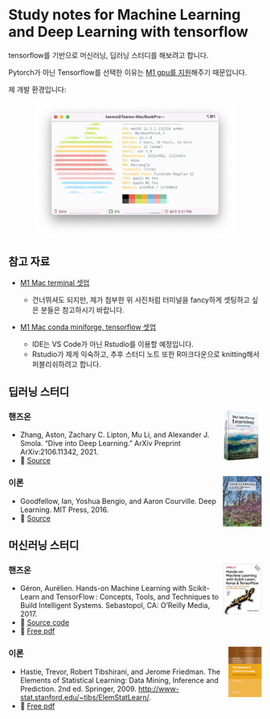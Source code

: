 # Study notes for Machine Learning and Deep Learning with tensorflow

tensorflow를 기반으로 머신러닝, 딥러닝 스터디를 해보려고 합니다.

Pytorch가 아닌 Tensorflow를 선택한 이유는 [M1 gpu를 지원](apple.developer)해주기 때문입니다. 

제 개발 환경입니다:

<p align = "center"><img src = "images/setting_dev.png" width = "400px"></p>

## 참고 자료

- [M1 Mac terminal 셋업](https://danaing.github.io/etc/2022/03/28/M1-mac-iTerm2-setting.html)
  - 건너뛰셔도 되지만, 제가 첨부한 위 사진처럼 터미널을 fancy하게 셋팅하고 싶은 분들은 참고하시기 바랍니다.

- [M1 Mac conda miniforge, tensorflow 셋업](https://danaing.github.io/etc/2022/03/31/M1-mac-install-tensorflow.html)
  - IDE는 VS Code가 아닌 Rstudio를 이용할 예정입니다.
  - Rstudio가 제게 익숙하고, 추후 스터디 노트 또한 R마크다운으로 knitting해서 퍼블리쉬하려고 합니다.

## 딥러닝 스터디

### 핸즈온 <a href='https://d2l.ai/index.html'><img src='images/cover_dive_DL.png' align="right" height="100" /></a>

- Zhang, Aston, Zachary C. Lipton, Mu Li, and Alexander J. Smola. “Dive into Deep Learning.” ArXiv Preprint ArXiv:2106.11342, 2021. 
- 🔗 [Source](https://d2l.ai/index.html)

### 이론 <a href='https://www.deeplearningbook.org'><img src='images/cover_DeepLearning.jpg' align="right" height="100" /></a>

- Goodfellow, Ian, Yoshua Bengio, and Aaron Courville. Deep Learning. MIT Press, 2016. 
- 🔗 [Source](https://www.deeplearningbook.org)

## 머신러닝 스터디

### 핸즈온 <a href='https://github.com/ageron/handson-ml2'><img src='images/cover_hands-on.jpeg' align="right" height="100" /></a>

- Géron, Aurélien. Hands-on Machine Learning with Scikit-Learn and TensorFlow : Concepts, Tools, and Techniques to Build Intelligent Systems. Sebastopol, CA: O’Reilly Media, 2017.
- 🔗 [Source code](https://github.com/ageron/handson-ml2)
- 🔗 [Free pdf](https://github.com/ageron/handson-ml2)

### 이론 <a href='https://hastie.su.domains/Papers/ESLII.pdf'><img src='images/cover_ESL.jpg' align="right" height="100" /></a>
- Hastie, Trevor, Robert Tibshirani, and Jerome Friedman. The Elements of Statistical Learning: Data Mining, Inference and Prediction. 2nd ed. Springer, 2009. http://www-stat.stanford.edu/~tibs/ElemStatLearn/.
- 🔗 [Free pdf](https://hastie.su.domains/ElemStatLearn/)
